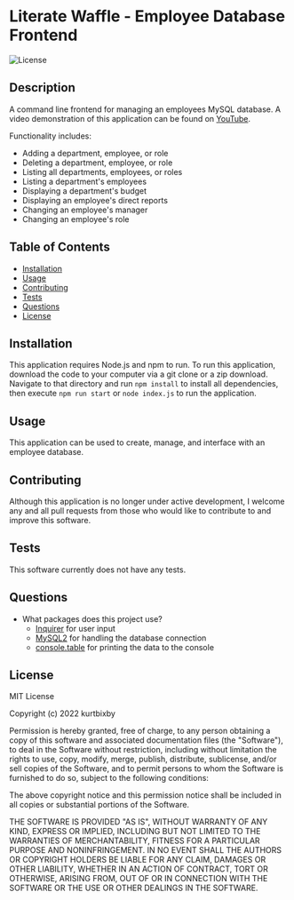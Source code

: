 # Literate Waffle - Employee Database Frontend

![License](https://img.shields.io/badge/License-MIT-blue.svg)

## Description

A command line frontend for managing an employees MySQL database. A video demonstration of this application can be found on [YouTube]().

Functionality includes:
* Adding a department, employee, or role
* Deleting a department, employee, or role
* Listing all departments, employees, or roles
* Listing a department's employees
* Displaying a department's budget
* Displaying an employee's direct reports
* Changing an employee's manager
* Changing an employee's role

## Table of Contents

- [Installation](#installation)
- [Usage](#usage)
- [Contributing](#contributing)
- [Tests](#tests)
- [Questions](#questions)
- [License](#license)

## Installation

This application requires Node.js and npm to run. To run this application, download the code to your computer via a git clone or a zip download. Navigate to that directory and run ```npm install``` to install all dependencies, then execute ```npm run start``` or ```node index.js``` to run the application.

## Usage

This application can be used to create, manage, and interface with an employee database.

## Contributing

Although this application is no longer under active development, I welcome any and all pull requests from those who would like to contribute to and improve this software.

## Tests

This software currently does not have any tests.

## Questions

* What packages does this project use?
  * [Inquirer](https://www.npmjs.com/package/inquirer) for user input
  * [MySQL2](https://www.npmjs.com/package/mysql2) for handling the database connection
  * [console.table](https://www.npmjs.com/package/console.table) for printing the data to the console

## License

MIT License

Copyright (c) 2022 kurtbixby

Permission is hereby granted, free of charge, to any person obtaining a copy
of this software and associated documentation files (the "Software"), to deal
in the Software without restriction, including without limitation the rights
to use, copy, modify, merge, publish, distribute, sublicense, and/or sell
copies of the Software, and to permit persons to whom the Software is
furnished to do so, subject to the following conditions:

The above copyright notice and this permission notice shall be included in all
copies or substantial portions of the Software.

THE SOFTWARE IS PROVIDED "AS IS", WITHOUT WARRANTY OF ANY KIND, EXPRESS OR
IMPLIED, INCLUDING BUT NOT LIMITED TO THE WARRANTIES OF MERCHANTABILITY,
FITNESS FOR A PARTICULAR PURPOSE AND NONINFRINGEMENT. IN NO EVENT SHALL THE
AUTHORS OR COPYRIGHT HOLDERS BE LIABLE FOR ANY CLAIM, DAMAGES OR OTHER
LIABILITY, WHETHER IN AN ACTION OF CONTRACT, TORT OR OTHERWISE, ARISING FROM,
OUT OF OR IN CONNECTION WITH THE SOFTWARE OR THE USE OR OTHER DEALINGS IN THE
SOFTWARE.
